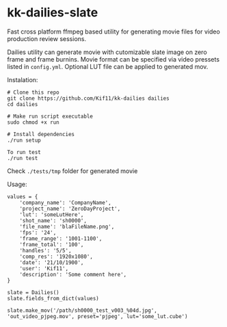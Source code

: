 # kk-dailies-slate
Fast cross platform ffmpeg based utility for generating movie files for video production review sessions.

Dailies utility can generate movie with cutomizable slate image on zero frame and frame burnins. Movie format can be specified via video pressets listed in `config.yml`. Optional LUT file can be applied to generated mov.

Instalation:
```
# Clone this repo
git clone https://github.com/Kif11/kk-dailies dailies
cd dailies

# Make run script executable
sudo chmod +x run

# Install dependencies
./run setup

To run test
./run test
```
Check `./tests/tmp` folder for generated movie

Usage:
```
values = {
    'company_name': 'CompanyName',
    'project_name': 'ZeroDayProject',
    'lut': 'someLutHere',
    'shot_name': 'sh0000',
    'file_name': 'blaFileName.png',
    'fps': '24',
    'frame_range': '1001-1100',
    'frame_total': '100',
    'handles': '5/5',
    'comp_res': '1920x1080',
    'date': '21/10/1900',
    'user': 'Kif11',
    'description': 'Some comment here',
}

slate = Dailies()
slate.fields_from_dict(values)

slate.make_mov('/path/sh0000_test_v003_%04d.jpg', 'out_video_pjpeg.mov', preset='pjpeg', lut='some_lut.cube')
```
